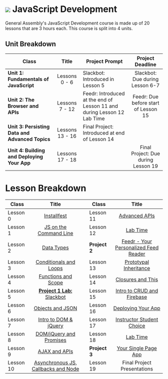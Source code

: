 # ![](https://ga-dash.s3.amazonaws.com/production/assets/logo-9f88ae6c9c3871690e33280fcf557f33.png) JavaScript Development

General Assembly's JavaScript Development course is made up of 20 lessons that are 3 hours each. This course is split into 4 units.

## Unit Breakdown

| Class | Title | Project Prompt | Project Deadline|
| --- | :---: |  --- | :---: |
| **Unit 1: Fundamentals of JavaScript** | Lessons 0 - 6  | Slackbot: Introduced in Lesson 5| Slackbot: Due during Lesson 6-7|
| **Unit 2: The Browser and APIs** | Lessons 7 - 12 | Feedr: Introduced at the end of Lesson 11 and during Lesson 12 Lab Time| Feedr: Due before start of Lesson 15 |
| **Unit 3: Persisting Data and Advanced Topics**| Lessons 13 - 16 |Final Project: Introduced at end of Lesson 14| |
| **Unit 4: Building and Deploying Your App**| Lessons 17 - 18 ||Final Project: Due during Lesson 19|

# Lesson Breakdown

| Class | Title |  | Class | Title |
| --- | :---: | --- |  --- | :---: |
| Lesson 0 | [Installfest](curriculum/lesson-plans/00-installfest/README.md) || Lesson 11 | [Advanced APIs](curriculum/lesson-plans/11-advanced-apis/README.md)|
| Lesson 1 | [JS on the Command Line](curriculum/lesson-plans/01-command-line-JS/README.md) || Lesson 12 | [Lab Time](curriculum/lesson-plans/12-in-class-lab/README.md)|
| Lesson 2 | [Data Types](curriculum/lesson-plans/02-data-types/README.md) || **Project 2**  |[ Feedr - Your Personalized Feed Reader](curriculum/projects/unit2/project-02.md) |
| Lesson 3| [Conditionals and Loops](curriculum/lesson-plans/03-conditionals-and-loops/README.md) || Lesson 13 | [Prototypal Inheritance](curriculum/lesson-plans/13-prototypal-inheritance/README.md) |
| Lesson 4 | [Functions and Scope](curriculum/lesson-plans/04-functions-and-scope/README.md) || Lesson 14 | [Closures and This](curriculum/lesson-plans/14-closures-and-this/README.md) |
| Lesson 5 | [**Project 1 Lab:** Slackbot](curriculum/lesson-plans/05-in-class-lab) ||Lesson 15| [Intro to CRUD and Firebase](curriculum/lesson-plans/15-intro-to-crud-and-firebase) |
| Lesson 6 | [Objects and JSON](curriculum/lesson-plans/06-objects-and-json/README.md) ||Lesson 16| [Deploying Your App](curriculum/lesson-plans/16-deploying-your-app/README.md) |
| Lesson 7 | [Intro to DOM & jQuery](curriculum/lesson-plans/07-intro-to-dom-and-jquery/README.md)|| Lesson 17 |  [Instructor Student Choice](curriculum/lesson-plans/17-instructor-student-choice/README.md) |
| Lesson 8 | [DOM/jQuery and Promises](curriculum/lesson-plans/08-dom-and-jquery-continued/README.md) || Lesson 18 |[Lab Time](curriculum/lesson-plans/18-lab-time/README.md) |
| Lesson 9 | [AJAX and APIs](curriculum/lesson-plans/09-ajax-and-apis/README.md) ||**Project 3** |[Your Single Page App](curriculum/projects/unit4/project-04.md) |
| Lesson 10| [Asynchronous JS, Callbacks and Node](curriculum/lesson-plans/10-asynchronous-javascript-and-callbacks/README.md) | |Lesson 19| Final Project Presentations |